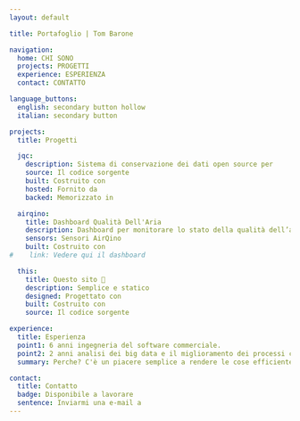 ```yaml
---
layout: default

title: Portafoglio | Tom Barone

navigation:
  home: CHI SONO
  projects: PROGETTI
  experience: ESPERIENZA
  contact: CONTATTO

language_buttons:
  english: secondary button hollow
  italian: secondary button

projects:
  title: Progetti

  jqc:
    description: Sistema di conservazione dei dati open source per
    source: Il codice sorgente
    built: Costruito con
    hosted: Fornito da
    backed: Memorizzato in

  airqino:
    title: Dashboard Qualità Dell'Aria
    description: Dashboard per monitorare lo stato della qualità dell’aria e analizzare dati storici con
    sensors: Sensori AirQino
    built: Costruito con
#    link: Vedere qui il dashboard

  this:
    title: Questo sito 🔎
    description: Semplice e statico
    designed: Progettato con
    built: Costruito con
    source: Il codice sorgente

experience:
  title: Esperienza
  point1: 6 anni ingegneria del software commerciale.
  point2: 2 anni analisi dei big data e il miglioramento dei processi con
  summary: Perche? C'è un piacere semplice a rendere le cose efficiente.

contact:
  title: Contatto
  badge: Disponibile a lavorare
  sentence: Inviarmi una e-mail a
---
```

